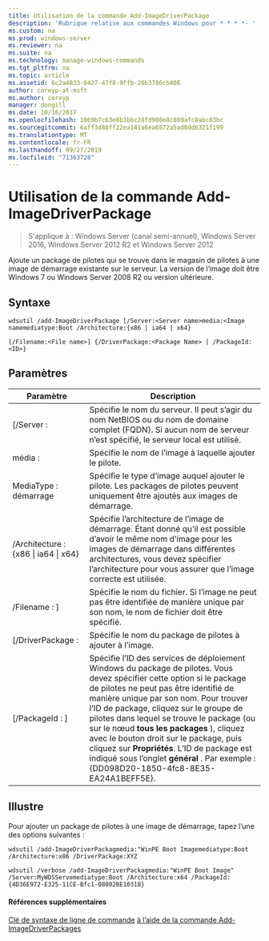 ```yaml
---
title: Utilisation de la commande Add-ImageDriverPackage
description: 'Rubrique relative aux commandes Windows pour * * * *- '
ms.custom: na
ms.prod: windows-server
ms.reviewer: na
ms.suite: na
ms.technology: manage-windows-commands
ms.tgt_pltfrm: na
ms.topic: article
ms.assetid: 6c2a4833-6427-47f8-9ffb-20b3786cb406
author: coreyp-at-msft
ms.author: coreyp
manager: dongill
ms.date: 10/16/2017
ms.openlocfilehash: 1069b7c63e8b3bbc28fd900e8c869afc8abc03bc
ms.sourcegitcommit: 6aff3d88ff22ea141a6ea6572a5ad8dd6321f199
ms.translationtype: MT
ms.contentlocale: fr-FR
ms.lasthandoff: 09/27/2019
ms.locfileid: "71363728"
---
```

# <a name="using-the-add-imagedriverpackage-command"></a>Utilisation de la commande Add-ImageDriverPackage

>S'applique à : Windows Server (canal semi-annuel), Windows Server 2016, Windows Server 2012 R2 et Windows Server 2012

Ajoute un package de pilotes qui se trouve dans le magasin de pilotes à une image de démarrage existante sur le serveur. La version de l’image doit être Windows 7 ou Windows Server 2008 R2 ou version ultérieure.
## <a name="syntax"></a>Syntaxe
```
wdsutil /add-ImageDriverPackage [/Server:<Server name>media:<Image namemediatype:Boot /Architecture:{x86 | ia64 | x64} 
```
```
[/Filename:<File name>] {/DriverPackage:<Package Name> | /PackageId:<ID>}
```
## <a name="parameters"></a>Paramètres

|                 Paramètre                  |                                                                                                                                                                                                            Description                                                                                                                                                                                                             |
|--------------------------------------------|------------------------------------------------------------------------------------------------------------------------------------------------------------------------------------------------------------------------------------------------------------------------------------------------------------------------------------------------------------------------------------------------------------------------------------|
|           [/Server : <Server name>           |                                                                                                                                               Spécifie le nom du serveur. Il peut s’agir du nom NetBIOS ou du nom de domaine complet (FQDN). Si aucun nom de serveur n’est spécifié, le serveur local est utilisé.                                                                                                                                                |
|             média : <Image name>             |                                                                                                                                                                                       Spécifie le nom de l’image à laquelle ajouter le pilote.                                                                                                                                                                                        |
|               MediaType : démarrage               |                                                                                                                                                                Spécifie le type d’image auquel ajouter le pilote. Les packages de pilotes peuvent uniquement être ajoutés aux images de démarrage.                                                                                                                                                                 |
| /Architecture : {x86 &#124; ia64 &#124; x64} |                                                                                                       Spécifie l’architecture de l’image de démarrage. Étant donné qu’il est possible d’avoir le même nom d’image pour les images de démarrage dans différentes architectures, vous devez spécifier l’architecture pour vous assurer que l’image correcte est utilisée.                                                                                                        |
|           /Filename : <File name>]           |                                                                                                                                                        Spécifie le nom du fichier. Si l’image ne peut pas être identifiée de manière unique par son nom, le nom de fichier doit être spécifié.                                                                                                                                                        |
|           [/DriverPackage : <Name>           |                                                                                                                                                                                   Spécifie le nom du package de pilotes à ajouter à l’image.                                                                                                                                                                                    |
|             [/PackageId : <ID>]              | Spécifie l’ID des services de déploiement Windows du package de pilotes. Vous devez spécifier cette option si le package de pilotes ne peut pas être identifié de manière unique par son nom. Pour trouver l’ID de package, cliquez sur le groupe de pilotes dans lequel se trouve le package (ou sur le nœud **tous les packages** ), cliquez avec le bouton droit sur le package, puis cliquez sur **Propriétés**. L’ID de package est indiqué sous l’onglet **général** . Par exemple : {DD098D20-1850-4fc8-8E35-EA24A1BEFF5E}. |

## <a name="BKMK_examples"></a>Illustre
Pour ajouter un package de pilotes à une image de démarrage, tapez l’une des options suivantes :
```
wdsutil /add-ImageDriverPackagmedia:"WinPE Boot Imagemediatype:Boot /Architecture:x86 /DriverPackage:XYZ
```
```
wdsutil /verbose /add-ImageDriverPackagmedia:"WinPE Boot Image" /Server:MyWDSServemediatype:Boot /Architecture:x64 /PackageId:{4D36E972-E325-11CE-Bfc1-08002BE10318}
```
#### <a name="additional-references"></a>Références supplémentaires
[Clé de syntaxe de ligne de commande](command-line-syntax-key.md)
[à l’aide de la commande Add-ImageDriverPackages](using-the-add-imagedriverpackages-command.md)
